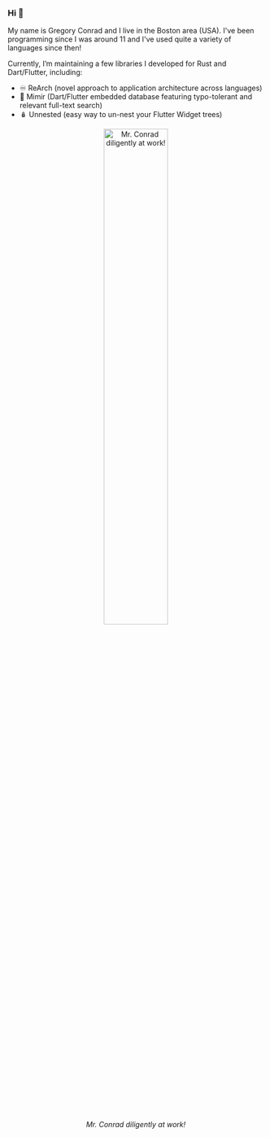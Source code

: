 ### Hi 👋

My name is Gregory Conrad and I live in the Boston area (USA).
I've been programming since I was around 11 and I've used quite a variety of languages since then!

Currently, I’m maintaining a few libraries I developed for Rust and Dart/Flutter, including:
- ♾️ ReArch (novel approach to application architecture across languages)
- 🔎 Mimir (Dart/Flutter embedded database featuring typo-tolerant and relevant full-text search)
- 🪆 Unnested (easy way to un-nest your Flutter Widget trees)

<p align="center">
<img src="https://gsconrad.com/images/toddler.jpg" width="50%" alt="Mr. Conrad diligently at work!" />
<br><i>Mr. Conrad diligently at work!</i>
</p>
